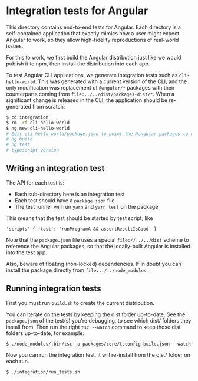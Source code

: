 # Integration tests for Angular

This directory contains end-to-end tests for Angular. Each directory is a self-contained application that exactly mimics how a user might expect Angular
to work, so they allow high-fidelity reproductions of real-world issues.

For this to work, we first build the Angular distribution just like we would
publish it to npm, then install the distribution into each app.

To test Angular CLI applications, we generate integration tests such as `cli-hello-world`.
This was generated with a current version of the CLI, and the only modification was replacement of `@angular/*` packages with their counterparts coming from `file:../../dist/packages-dist/*`.
When a significant change is released in the CLI, the application should be re-generated from scratch:

```bash
$ cd integration
$ rm -rf cli-hello-world
$ ng new cli-hello-world
# Edit cli-hello-world/package.json to point the @angular packages to dist/packages-dist, and preserve local mods to
# ng build
# ng test
# typescript version
```

## Writing an integration test

The API for each test is:

- Each sub-directory here is an integration test
- Each test should have a `package.json` file
- The test runner will run `yarn` and `yarn test` on the package

This means that the test should be started by test script, like
```
'scripts' { 'test': 'runProgramA && assertResultIsGood' }
```

Note that the `package.json` file uses a special `file://../../dist` scheme
to reference the Angular packages, so that the locally-built Angular
is installed into the test app.

Also, beware of floating (non-locked) dependencies. If in doubt
you can install the package directly from `file:../../node_modules`.

## Running integration tests

First you must run `build.sh` to create the current distribution.

You can iterate on the tests by keeping the dist folder up-to-date.
See the `package.json` of the test(s) you're debugging, to see which dist/ folders they install from.
Then run the right `tsc --watch` command to keep those dist folders up-to-date, for example:

```
$ ./node_modules/.bin/tsc -p packages/core/tsconfig-build.json --watch
```

Now you can run the integration test, it will re-install from the dist/ folder on each run.

```
$ ./integration/run_tests.sh
```
